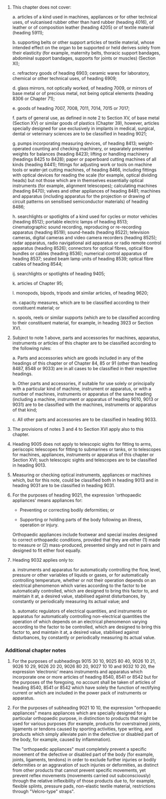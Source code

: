 1. This chapter does not cover:

    a. articles of a kind used in machines, appliances or for other technical uses, of vulcanised rubber other than hard rubber (heading 4016), of leather or of composition leather (heading 4205) or of textile material (heading 5911);
    
    b. supporting belts or other support articles of textile material, whose intended effect on the organ to be supported or held derives solely from their elasticity (for example, maternity belts, thoracic support bandages, abdominal support bandages, supports for joints or muscles) (Section XI);
    
    c. refractory goods of heading 6903; ceramic wares for laboratory, chemical or other technical uses, of heading 6909;
    
    d. glass mirrors, not optically worked, of heading 7009, or mirrors of base metal or of precious metal, not being optical elements (heading 8306 or Chapter 71);
    
    e. goods of heading 7007, 7008, 7011, 7014, 7015 or 7017;
    
    f. parts of general use, as defined in note 2 to Section XV, of base metal (Section XV) or similar goods of plastics (Chapter 39), however, articles specially designed for use exclusively in implants in medical, surgical, dental or veterinary sciences are to be classified in heading 9021;
    
    g. pumps incorporating measuring devices, of heading 8413; weight-operated counting and checking machinery, or separately presented weights for balances (heading 8423); lifting or handling machinery (headings 8425 to 8428); paper or paperboard cutting machines of all kinds (heading 8441); fittings for adjusting work or tools on machine tools or water-jet cutting machines, of heading 8466, including fittings with optical devices for reading the scale (for example, optical dividing heads) but not those which are in themselves essentially optical instruments (for example, alignment telescopes); calculating machines (heading 8470); valves and other appliances of heading 8481; machines and apparatus (including apparatus for the projection or drawing of circuit patterns on sensitised semiconductor materials) of heading 8486;
    
    h. searchlights or spotlights of a kind used for cycles or motor vehicles (heading 8512); portable electric lamps of heading 8513; cinematographic sound recording, reproducing or re-recording apparatus (heading 8519); sound-heads (heading 8522); television cameras, digital cameras and video camera recorders (heading 8525); radar apparatus, radio navigational aid apparatus or radio remote control apparatus (heading 8526); connectors for optical fibres, optical fibre bundles or cables (heading 8536); numerical control apparatus of heading 8537; sealed beam lamp units of heading 8539; optical fibre cables of heading 8544;
    
    ij. searchlights or spotlights of heading 9405;
    
    k. articles of Chapter 95;
    
    l. monopods, bipods, tripods and similar articles, of heading 9620;
    
    m. capacity measures, which are to be classified according to their constituent material; or
    
    n. spools, reels or similar supports (which are to be classified according to their constituent material, for example, in heading 3923 or Section XV).

2. Subject to note 1 above, parts and accessories for machines, apparatus, instruments or articles of this chapter are to be classified according to the following rules:

    a. Parts and accessories which are goods included in any of the headings of this chapter or of Chapter 84, 85 or 91 (other than heading 8487, 8548 or 9033) are in all cases to be classified in their respective headings.
    
    b. Other parts and accessories, if suitable for use solely or principally with a particular kind of machine, instrument or apparatus, or with a number of machines, instruments or apparatus of the same heading (including a machine, instrument or apparatus of heading 9010, 9013 or 9031) are to be classified with the machines, instruments or apparatus of that kind;
    
    c. All other parts and accessories are to be classified in heading 9033.

3. The provisions of notes 3 and 4 to Section XVI apply also to this chapter.

4. Heading 9005 does not apply to telescopic sights for fitting to arms, periscopic telescopes for fitting to submarines or tanks, or to telescopes for machines, appliances, instruments or apparatus of this chapter or Section XVI; such telescopic sights and telescopes are to be classified in heading 9013.

5. Measuring or checking optical instruments, appliances or machines which, but for this note, could be classified both in heading 9013 and in heading 9031 are to be classified in heading 9031.

6. For the purposes of heading 9021, the expression 'orthopaedic appliances' means appliances for:

    - Preventing or correcting bodily deformities; or
    
    - Supporting or holding parts of the body following an illness, operation or injury.
    
    Orthopaedic appliances include footwear and special insoles designed to correct orthopaedic conditions, provided that they are either (1) made to measure or (2) mass-produced, presented singly and not in pairs and designed to fit either foot equally.

7. Heading 9032 applies only to:

    a. instruments and apparatus for automatically controlling the flow, level, pressure or other variables of liquids or gases, or for automatically controlling temperature, whether or not their operation depends on an electrical phenomenon which varies according to the factor to be automatically controlled, which are designed to bring this factor to, and maintain it at, a desired value, stabilised against disturbances, by constantly or periodically measuring its actual value; and
    
    b. automatic regulators of electrical quantities, and instruments or apparatus for automatically controlling non-electrical quantities the operation of which depends on an electrical phenomenon varying according to the factor to be controlled, which are designed to bring this factor to, and maintain it at, a desired value, stabilised against disturbances, by constantly or periodically measuring its actual value.

### Additional chapter notes

1. For the purposes of subheadings 9015 30 10, 9025 80 40, 9026 10 21, 9026 10 29, 9026 20 20, 9026 80 20, 9027 10 10 and 9032 10 20, the expression ‘electronic’ means instruments and apparatus which incorporate one or more articles of heading 8540, 8541 or 8542 but for the purposes of the foregoing, no account shall be taken of articles of heading 8540, 8541 or 8542 which have solely the function of rectifying current or which are included in the power pack of instruments or apparatus.

2. For the purposes of subheading 9021 10 10, the expression "orthopaedic appliances" means appliances which are specially designed for a particular orthopaedic purpose, in distinction to products that might be used for various purposes (for example, products for overstrained joints, ligaments or tendons caused by sporting activities, type writing, and products which simply alleviate pain in the defective or disabled part of the body, for example, caused by inflammation).

    The "orthopaedic appliances" must completely prevent a specific movement of the defective or disabled part of the body (for example, joints, ligaments, tendons) in order to exclude further injuries or bodily deformities or an aggravation of such injuries or deformities, as distinct from other products that cannot prevent specific movements, yet prevent reflex movements (movements carried out subconsciously) through the relative inflexibility of those products due to, for example, flexible splints, pressure pads, non-elastic textile material, restrictions through "Velcro-type" straps".